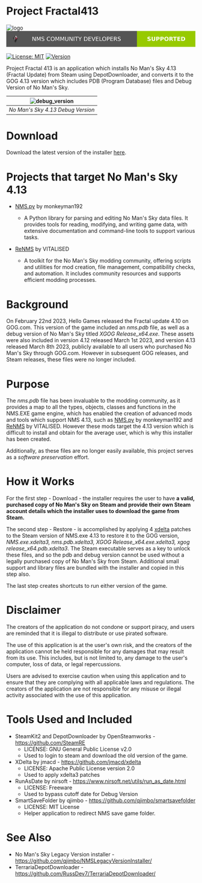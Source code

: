 # Project Fractal413
![logo](https://github.com/NMSCD/Fractal413/assets/21266513/743ee9bf-a5d1-4f27-a2b5-9539318d0ed4)
[![Supported by the No Man's Sky Community Developers & Designers](https://raw.githubusercontent.com/NMSCD/About/master/badge/green-ftb.svg)](https://github.com/NMSCD)

[![License: MIT](https://img.shields.io/github/license/NMSCD/Fractal413)](https://github.com/NMSCD/Fractal413/blob/main/LICENSE)
[![Version](https://img.shields.io/github/v/release/NMSCD/Fractal413?color=7a39fb)](https://github.com/NMSCD/Fractal413/releases/latest)

Project Fractal 413 is an application which installs No Man's Sky 4.13 (Fractal Update) from Steam using DepotDownloader, and converts it to the GOG 4.13 version which includes PDB (Program Database) files and Debug Version of No Man's Sky.

| ![debug_version](https://github.com/NMSCD/Fractal413/assets/21266513/a8a294dc-6e38-47e1-88b8-3bc1e321288d)|
|:-------------------------------------------:|
| *No Man's Sky 4.13 Debug Version*           |

# Download
Download the latest version of the installer [here](https://github.com/NMSCD/Fractal413/releases/latest).

# Projects that target No Man's Sky 4.13
* [NMS.py](https://github.com/monkeyman192/NMS.py) by monkeyman192
  - A Python library for parsing and editing No Man's Sky data files. It provides tools for reading, modifying, and writing game data, with extensive documentation and command-line tools to support various tasks.

* [ReNMS](https://github.com/VITALISED/renms) by VITALISED
  - A toolkit for the No Man's Sky modding community, offering scripts and utilities for mod creation, file management, compatibility checks, and automation. It includes community resources and supports efficient modding processes.

# Background
On February 22nd 2023, Hello Games released the Fractal update 4.10 on GOG.com. This version of the game included an *nms.pdb* file, as well as a debug version of No Man's Sky titled *XGOG Release_x64.exe*. These assets were also included in version 4.12 released March 1st 2023, and version 4.13 released March 8th 2023, publicly available to all users who purchased No Man's Sky through GOG.com. However in subsequent GOG releases, and Steam releases, these files were no longer included.

# Purpose
The *nms.pdb* file has been invaluable to the modding community, as it provides a map to all the types, objects, classes and functions in the NMS.EXE game engine, which has enabled the creation of advanced mods and tools which support NMS 4.13, such as [NMS.py](https://github.com/monkeyman192/NMS.py) by monkeyman192 and [ReNMS](https://github.com/VITALISED/renms) by VITALISED. However these mods target the 4.13 version which is difficult to install and obtain for the average user, which is why this installer has been created.

Additionally, as these files are no longer easily available, this project serves as a *software preservation* effort.

# How it Works
For the first step - Download - the installer requires the user to have **a valid, purchased copy of No Man's Sky on Steam and provide their own Steam account details which the installer uses to download the game from Steam.** 

The second step - Restore - is accomplished by applying 4 [xdelta]((https://github.com/jmacd/xdelta)) patches to the Steam version of NMS.exe 4.13 to restore it to the GOG version, *NMS.exe.xdelta3, nms.pdb.xdelta3, XGOG Release_x64.exe.xdelta3, xgog release_x64.pdb.xdelta3*. The Steam executable serves as a key to unlock these files, and so the pdb and debug version cannot be used without a legally purchased copy of No Man's Sky from Steam. Additional small support and library files are bundled with the installer and copied in this step also.

The last step creates shortcuts to run either version of the game.

# Disclaimer
The creators of the application do not condone or support piracy, and users are reminded that it is illegal to distribute or use pirated software.

The use of this application is at the user's own risk, and the creators of the application cannot be held responsible for any damages that may result from its use. This includes, but is not limited to, any damage to the user's computer, loss of data, or legal repercussions.

Users are advised to exercise caution when using this application and to ensure that they are complying with all applicable laws and regulations. The creators of the application are not responsible for any misuse or illegal activity associated with the use of this application.

# Tools Used and Included
* SteamKit2 and DepotDownloader by OpenSteamworks - https://github.com/SteamRE
  * LICENSE: GNU General Public License v2.0
  * Used to login to steam and download the old version of the game.
* XDelta by jmacd - https://github.com/jmacd/xdelta
  * LICENSE: Apache Public License version 2.0
  * Used to apply xdelta3 patches
* RunAsDate by nirsoft - https://www.nirsoft.net/utils/run_as_date.html
  * LICENSE: Freeware
  * Used to bypass cutoff date for Debug Version
* SmartSaveFolder by qjimbo - https://github.com/qjimbo/smartsavefolder
  * LICENSE: MIT License
  * Helper application to redirect NMS save game folder.

# See Also
* No Man's Sky Legacy Version installer - https://github.com/qjimbo/NMSLegacyVersionInstaller/
* TerrariaDepotDownloader - https://github.com/RussDev7/TerrariaDepotDownloader/
